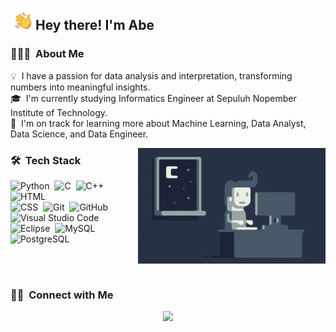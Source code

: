 <img alt="Night Coding" src="./assets/Hand%20Wave.gif" width='40' align="left"/><h2>Hey there! I'm Abe</h2>

<!-- ## 👋 &nbsp;Hey there! I'm Abe -->

### 👨🏻‍💻 &nbsp;About Me

💡 &nbsp;I have a passion for data analysis and interpretation, transforming numbers into meaningful insights.\
🎓 &nbsp;I'm currently studying Informatics Engineer at Sepuluh Nopember Institute of Technology.\
🌱 &nbsp;I'm on track for learning more about Machine Learning, Data Analyst, Data Science, and Data Engineer.
<!--- ✍️ &nbsp;In my free time, I pursue Graphic Design and Blog Writing as hobbies/side hustles.\ -->
<!--- 💬 &nbsp;Feel free to reach out to me for pro bono consulting and volunteering, or just for some interesting discussion.\ -->
<!--- ✉️ &nbsp;You can shoot me an email at avsingh@umass.edu! I'll try to respond as soon as I can.\ -->
<!--- 📄 &nbsp;Please have a look at my [Résumé](https://www.adityavsingh.com/resume.html) for more details about me. I'm open to feedback and suggestions! -->

<img alt="Night Coding" src="https://raw.githubusercontent.com/AVS1508/AVS1508/master/assets/Night-Coding.gif" align="right"/>

### 🛠 &nbsp;Tech Stack

![Python](https://img.shields.io/badge/-Python-05122A?style=flat&logo=python)&nbsp;
![C](https://img.shields.io/badge/-C-05122A?style=flat&logo=C&logoColor=A8B9CC)&nbsp;
![C++](https://img.shields.io/badge/-C++-05122A?style=flat&logo=C%2B%2B&logoColor=00599C)&nbsp;
![HTML](https://img.shields.io/badge/-HTML-05122A?style=flat&logo=HTML5)&nbsp;\
![CSS](https://img.shields.io/badge/-CSS-05122A?style=flat&logo=CSS3&logoColor=1572B6)&nbsp;
![Git](https://img.shields.io/badge/-Git-05122A?style=flat&logo=git)&nbsp;
![GitHub](https://img.shields.io/badge/-GitHub-05122A?style=flat&logo=github)&nbsp;
![Visual Studio Code](https://img.shields.io/badge/-Visual%20Studio%20Code-05122A?style=flat&logo=visual-studio-code&logoColor=007ACC)&nbsp;\
![Eclipse](https://img.shields.io/badge/-Eclipse-05122A?style=flat&logo=eclipse-ide&logoColor=2C2255)&nbsp;
![MySQL](https://img.shields.io/badge/MySQL-lightgrey?style=flat&logo=mysql&logoColor=white&labelColor=2C2255)&nbsp;
![PostgreSQL](https://img.shields.io/badge/PostgreSQL-4169E1?style=flat&logo=postgresql&logoColor=white&labelColor=2C2255)&nbsp;

<br>
<br>

<!---
### ⚙️ &nbsp;GitHub Analytics

<p align="center">
<a href="https://github.com/njabdullah">
  <img height="180em" src="https://github-readme-stats-eight-theta.vercel.app/api?username=AVS1508&show_icons=true&theme=algolia&include_all_commits=true&count_private=true"/>
  <img height="180em" src="https://github-readme-stats-eight-theta.vercel.app/api/top-langs/?username=AVS1508&layout=compact&langs_count=8&theme=algolia"/>
</a>
</p>
-->

### 🤝🏻 &nbsp;Connect with Me

<p align="center">
<a href="https://www.linkedin.com/in/abdullahnasihjasir/"><img src="https://img.shields.io/badge/LinkedIn-0077B5?style=for-the-badge&logo=linkedin&logoColor=white"/></a>
</p>
